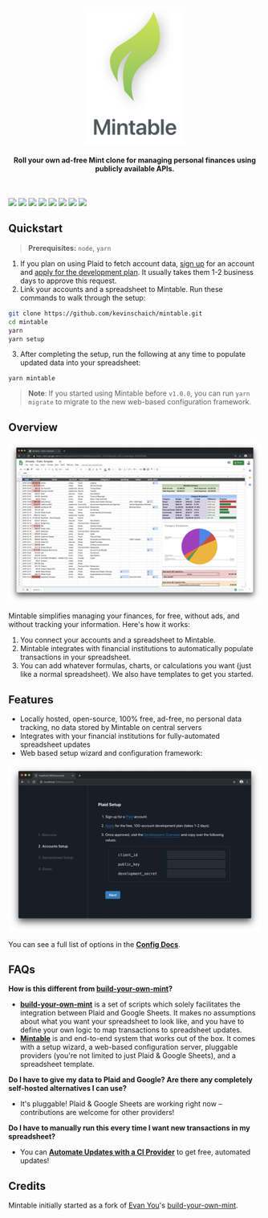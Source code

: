 <h4 align="center"><img width="200" src="./src/static/logo.png" alt="Mintable"><h4 align="center">Roll your own ad-free Mint clone for managing personal finances using publicly available APIs.</h4><br></h4>

[![](https://img.shields.io/travis/com/kevinschaich/mintable/master.svg)](https://travis-ci.com/kevinschaich/mintable)
[![](https://img.shields.io/github/release/kevinschaich/mintable.svg)](https://github.com/kevinschaich/mintable/releases)
[![](https://img.shields.io/github/license/kevinschaich/mintable.svg)](https://github.com/kevinschaich/mintable/blob/master/LICENSE)
[![](https://img.shields.io/librariesio/github/kevinschaich/mintable.svg)](https://github.com/kevinschaich/mintable/network/dependencies)
[![](https://img.shields.io/github/contributors/kevinschaich/mintable.svg)](https://github.com/kevinschaich/mintable/graphs/contributors)
[![](https://img.shields.io/github/last-commit/kevinschaich/mintable.svg)](https://github.com/kevinschaich/mintable/commits/master)
[![](https://img.shields.io/github/issues/kevinschaich/mintable.svg)](https://github.com/kevinschaich/mintable/issues)
[![](https://img.shields.io/github/issues-pr/kevinschaich/mintable.svg)](https://github.com/kevinschaich/mintable/pulls)

## Quickstart

> **Prerequisites:** `node`, `yarn`

1. If you plan on using Plaid to fetch account data, [sign up](https://dashboard.plaid.com/signup) for an account and [apply for the development plan](https://plaid.com/pricing/). It usually takes them 1-2 business days to approve this request.
2. Link your accounts and a spreadsheet to Mintable. Run these commands to walk through the setup:

```bash
git clone https://github.com/kevinschaich/mintable.git
cd mintable
yarn
yarn setup
```

3. After completing the setup, run the following at any time to populate updated data into your spreadsheet: 

```
yarn mintable
```

> **Note**: If you started using Mintable before `v1.0.0`, you can run `yarn migrate` to migrate to the new web-based configuration framework.

## Overview

![Mintable](./src/static/mintable.png)

Mintable simplifies managing your finances, for free, without ads, and without tracking your information. Here's how it works:

1. You connect your accounts and a spreadsheet to Mintable.
1. Mintable integrates with financial institutions to automatically populate transactions in your spreadsheet.
1. You can add whatever formulas, charts, or calculations you want (just like a normal spreadsheet). We also have templates to get you started.

## Features

- Locally hosted, open-source, 100% free, ad-free, no personal data tracking, no data stored by Mintable on central servers
- Integrates with your financial institutions for fully-automated spreadsheet updates
- Web based setup wizard and configuration framework:

![Setup Wizard](./src/static/setup.png)

You can see a full list of options in the **[Config Docs](./docs/CONFIG.md)**.

## FAQs

**How is this different from [build-your-own-mint](https://github.com/yyx990803/build-your-own-mint)?**

- **[build-your-own-mint](https://github.com/yyx990803/build-your-own-mint)** is a set of scripts which solely facilitates the integration between Plaid and Google Sheets. It makes no assumptions about what you want your spreadsheet to look like, and you have to define your own logic to map transactions to spreadsheet updates.
- **[Mintable](#)** is and end-to-end system that works out of the box. It comes with a setup wizard, a web-based configuration server, pluggable providers (you're not limited to just Plaid & Google Sheets), and a spreadsheet template.

**Do I have to give my data to Plaid and Google? Are there any completely self-hosted alternatives I can use?**

- It's pluggable! Plaid & Google Sheets are working right now – contributions are welcome for other providers!

**Do I have to manually run this every time I want new transactions in my spreadsheet?**

- You can **[Automate Updates with a CI Provider](./docs/CONFIG.md#automate-updates-with-a-ci-provider)** to get free, automated updates!

## Credits

Mintable initially started as a fork of [Evan You](https://github.com/yyx990803)'s [build-your-own-mint](https://github.com/yyx990803/build-your-own-mint).
